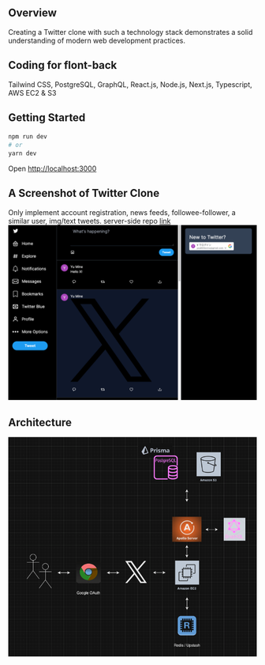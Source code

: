 ## Overview
Creating a Twitter clone with such a technology stack demonstrates a solid understanding of modern web development practices.
## Coding for flont-back
Tailwind CSS, PostgreSQL, GraphQL, React.js, Node.js, Next.js, Typescript, AWS EC2 & S3
## Getting Started

```bash
npm run dev
# or
yarn dev
```

Open [http://localhost:3000](http://localhost:3000) 


## A Screenshot of Twitter Clone
Only implement account registration, news feeds, followee-follower, a similar user, img/text tweets.
server-side repo [link](https://github.com/Yusan1234/Twitter-Server)
![img](https://github.com/Yusan1234/Twitter-Client/blob/main/img/img.png)


## Architecture
![img](https://github.com/Yusan1234/Twitter-Client/blob/main/img/architecture.png)




